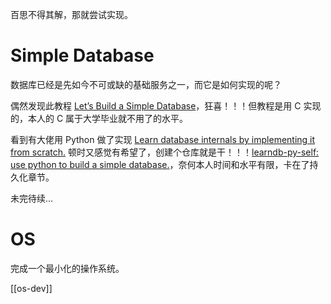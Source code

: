 百思不得其解，那就尝试实现。

# Simple Database

数据库已经是先如今不可或缺的基础服务之一，而它是如何实现的呢？

偶然发现此教程 [Let’s Build a Simple Database](https://cstack.github.io/db_tutorial/)，狂喜！！！但教程是用 C 实现的，本人的 C 属于大学毕业就不用了的水平。

看到有大佬用 Python 做了实现 [Learn database internals by implementing it from scratch.](https://github.com/spandanb/learndb-py) 顿时又感觉有希望了，创建个仓库就是干！！！[learndb-py-self: use python to build a simple database.](https://gitee.com/wingowen/learndb-py-self)，奈何本人时间和水平有限，卡在了持久化章节。

未完待续...

# OS

完成一个最小化的操作系统。

[[os-dev]]



